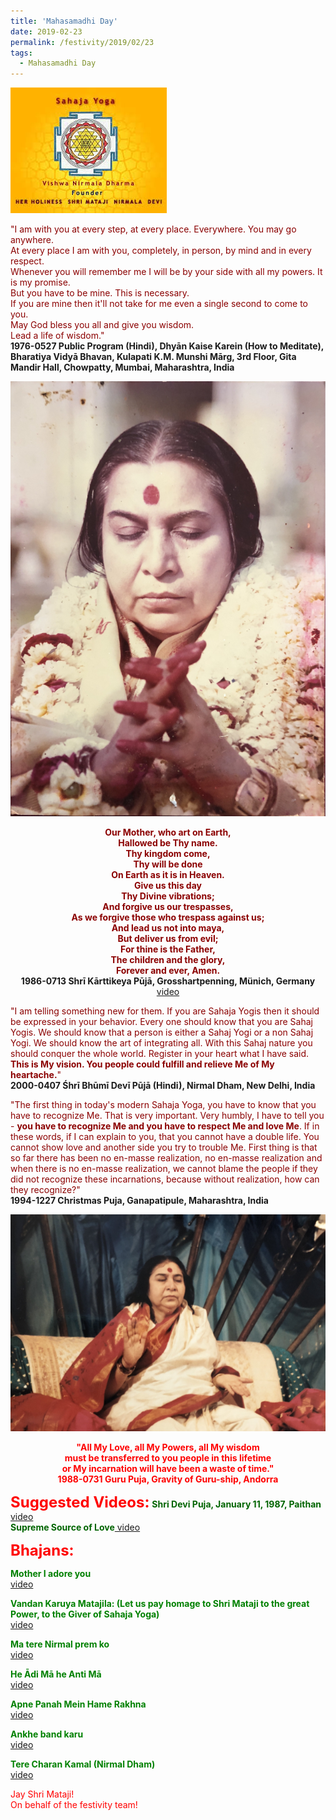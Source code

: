 ```yaml
---
title: 'Mahasamadhi Day'
date: 2019-02-23
permalink: /festivity/2019/02/23
tags:
  - Mahasamadhi Day
---
```


![PICTURE 1](/images/image1.png)

<p>
<font color="DarkRed">"I am with you at every step, at every place. Everywhere. You may go anywhere.<br>
At every place I am with you, completely, in person, by mind and in every respect.<br>
Whenever you will remember me I will be by your side with all my powers. It is my promise.<br>
But you have to be mine. This is necessary.<br>
If you are mine then it'll not take for me even a single second to come to you.<br>
May God bless you all and give you wisdom.<br>
Lead a life of wisdom."</font><br>
<b>1976-0527 Public Program (Hindi), Dhyān Kaise Karein (How to Meditate), Bharatiya Vidyā Bhavan, Kulapati K.M. Munshi Mārg, 3rd Floor, Gita Mandir Hall, Chowpatty, Mumbai, Maharashtra, India</b>
</p>

<div style="text-align: center"><img src="/images/image66.png" /></div>

<p style="text-align:center;">
<font color="DarkRed"><b>Our Mother, who art on Earth,<br>	
Hallowed be Thy name.<br>
Thy kingdom come,<br>
Thy will be done<br>
On Earth as it is in Heaven.<br>
Give us this day<br>
Thy Divine vibrations;<br>
And forgive us our trespasses,<br>
As we forgive those who trespass against us;<br>
And lead us not into maya,<br>
But deliver us from evil;<br>
For thine is the Father,<br>
The children and the glory,<br>
Forever and ever, Amen.</b></font><br>
<b>1986-0713 Shrī Kārttikeya Pūjā, Grosshartpenning, Münich, Germany</b><br>
<a href="https://www.youtube.com/watch?v=tHm8jefq9bk">video</a>
</p>

<p>
<font color="DarkRed">"I am telling something new for them. If you are Sahaja Yogis then it should be expressed in your behavior. Every one should know that you are Sahaj Yogis. We should know that a person is either a Sahaj Yogi or a non Sahaj Yogi. We should know the art of integrating all. With this Sahaj nature you should conquer the whole world. Register in your heart what I have said.<br>
<b>This is My vision. You people could fulfill and relieve Me of My heartache.</b>"</font><br>
<b>2000-0407 Śhrī Bhūmī Devī Pūjā (Hindi), Nirmal Dham, New Delhi, India</b>
</p>

<p>
<font color="DarkRed">"The first thing in today's modern Sahaja Yoga, you have to know that you have to recognize Me. That is very important. Very humbly, I have to tell you - <b>you have to recognize Me and you have to respect Me and love Me</b>. If in these words, if I can explain to you, that you cannot have a double life. You cannot show love and another side you try to trouble Me. First thing is that so far there has been no en-masse realization, no en-masse realization and when there is no en-masse realization, we cannot blame the people if they did not recognize these incarnations, because without realization, how can they recognize?"</font><br>
<b>1994-1227 Christmas Puja, Ganapatipule, Maharashtra, India</b>
</p>

<div style="text-align: center"><img src="/images/image67.png" /></div>

<p style="text-align:center;">
<font color="Red"><b>"All My Love, all My Powers, all My wisdom<br>
must be transferred to you people in this lifetime<br>
or My incarnation will have been a waste of time."</b><br>
<b>1988-0731 Guru Puja, Gravity of Guru-ship, Andorra</b><br>
</p>

<font size="+2"><b>Suggested Videos:</b></font>
<font color="DarkGreen"><b>Shri Devi Puja, January 11, 1987, Paithan</b></font><a href="http://vimeo.com/25431464"> video</a><br>
<font color="DarkGreen"><b>Supreme Source of Love</b></font><a href="https://www.youtube.com/watch?v=jKHior0j0aw"> video</a><br>


<font size="+2"><b>Bhajans:</b></font>

<p>
<font color="green"><b>Mother I adore you</b></font><br>
<a href="https://www.youtube.com/watch?v=LsWaC7NktHA&list=PLuAVZW42aaCnQ3JW90xymBbcyS-gt6SE1&index=10">video</a></p>
</p>

<p>
<font color="green"><b>Vandan Karuya Matajila: (Let us pay homage to Shri Mataji to the great Power, to the Giver of Sahaja Yoga)</b></font><br>
<a href="https://www.youtube.com/watch?v=ybCnMcQi2ZQ">video</a> 
</p>

<p>
<font color="green"><b>Ma tere Nirmal prem ko</b></font><br>
<a href="https://www.youtube.com/watch?v=YLLoomUwrOQ">video</a>
</p>

<p>
<font color="green"><b>He Ādi Mā he Anti Mā</b></font><br>
<a href="https://www.youtube.com/watch?v=7xjFWTP_110">video</a> 
</p>

<p>
<font color="green"><b>Apne Panah Mein Hame Rakhna</b></font><br>
<a href="https://www.youtube.com/watch?v=1zzMwHijwI0">video</a> 
</p>

<p>
<font color="green"><b>Ankhe band karu</b></font><br>
<a href="https://www.youtube.com/watch?v=HluLtgi5ZfA">video</a> 
</p>

<p>
<font color="green"><b>Tere Charan Kamal (Nirmal Dham)</b></font><br>
<a href="https://www.youtube.com/watch?v=mKrVNKlY7Hg">video</a> 
</p>

Jay Shri Mataji!<br>
On behalf of the festivity team!